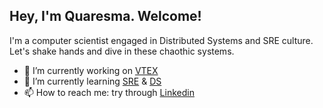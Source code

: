 ## Hey, I'm Quaresma. Welcome!

I'm a computer scientist engaged in Distributed Systems and SRE culture. Let's shake hands and dive in these chaothic systems.

- 🔭 I’m currently working on [VTEX](https://vtex.com/)
- 🌱 I’m currently learning [SRE](https://sre.google/) & [DS](https://www.confluent.io/learn/distributed-systems/)
- 📫 How to reach me: try through [Linkedin](https://www.linkedin.com/in/dfquaresma/)
